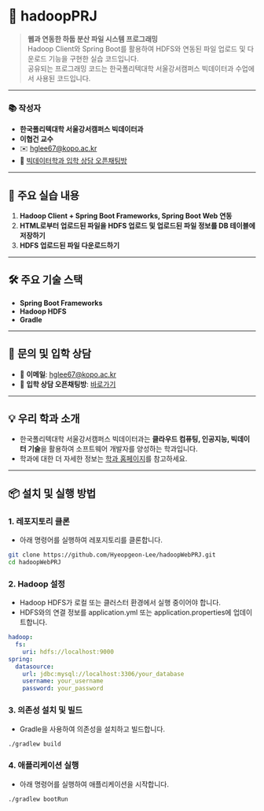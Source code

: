 # 🌱 hadoopPRJ

> **웹과 연동한 하둡 분산 파일 시스템 프로그래밍**  
> Hadoop Client와 Spring Boot를 활용하여 HDFS와 연동된 파일 업로드 및 다운로드 기능을 구현한 실습 코드입니다.  
> 공유되는 프로그래밍 코드는 한국폴리텍대학 서울강서캠퍼스 빅데이터과 수업에서 사용된 코드입니다.

---

### 📚 **작성자**
- **한국폴리텍대학 서울강서캠퍼스 빅데이터과**  
- **이협건 교수**  
- ✉️ [hglee67@kopo.ac.kr](mailto:hglee67@kopo.ac.kr)  
- 🔗 [빅데이터학과 입학 상담 오픈채팅방](https://open.kakao.com/o/gEd0JIad)

---

## 🚀 주요 실습 내용

1. **Hadoop Client + Spring Boot Frameworks, Spring Boot Web 연동**
2. **HTML로부터 업로드된 파일을 HDFS 업로드 및 업로드된 파일 정보를 DB 테이블에 저장하기**
3. **HDFS 업로드된 파일 다운로드하기**

---

## 🛠️ 주요 기술 스택

- **Spring Boot Frameworks**
- **Hadoop HDFS**
- **Gradle**

---

## 📩 문의 및 입학 상담

- 📧 **이메일**: [hglee67@kopo.ac.kr](mailto:hglee67@kopo.ac.kr)  
- 💬 **입학 상담 오픈채팅방**: [바로가기](https://open.kakao.com/o/gEd0JIad)

---

## 💡 **우리 학과 소개**
- 한국폴리텍대학 서울강서캠퍼스 빅데이터과는 **클라우드 컴퓨팅, 인공지능, 빅데이터 기술**을 활용하여 소프트웨어 개발자를 양성하는 학과입니다.  
- 학과에 대한 더 자세한 정보는 [학과 홈페이지](https://www.kopo.ac.kr/kangseo/content.do?menu=1547)를 참고하세요.

---

## 📦 **설치 및 실행 방법**

### 1. 레포지토리 클론
- 아래 명령어를 실행하여 레포지토리를 클론합니다.

```bash
git clone https://github.com/Hyeopgeon-Lee/hadoopWebPRJ.git
cd hadoopWebPRJ
```

### 2. Hadoop 설정
- Hadoop HDFS가 로컬 또는 클러스터 환경에서 실행 중이어야 합니다.
- HDFS와의 연결 정보를 application.yml 또는 application.properties에 업데이트합니다.

```yaml
hadoop:
  fs:
    uri: hdfs://localhost:9000
spring:
  datasource:
    url: jdbc:mysql://localhost:3306/your_database
    username: your_username
    password: your_password
```

### 3. 의존성 설치 및 빌드
- Gradle을 사용하여 의존성을 설치하고 빌드합니다.

```bash
./gradlew build
```

### 4. 애플리케이션 실행
- 아래 명령어를 실행하여 애플리케이션을 시작합니다.

```bash
./gradlew bootRun
```

